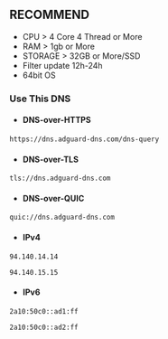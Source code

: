 ## RECOMMEND 
* CPU > 4 Core 4 Thread or More
* RAM > 1gb or More
* STORAGE > 32GB or More/SSD
* Filter update 12h-24h
* 64bit OS

### Use This DNS

* #### DNS-over-HTTPS
```
https://dns.adguard-dns.com/dns-query
```
* #### DNS-over-TLS
```
tls://dns.adguard-dns.com
```
* #### DNS-over-QUIC
```
quic://dns.adguard-dns.com
```

* #### IPv4
```
94.140.14.14
```
```
94.140.15.15
```

* #### IPv6
```
2a10:50c0::ad1:ff
```
```
2a10:50c0::ad2:ff
```
